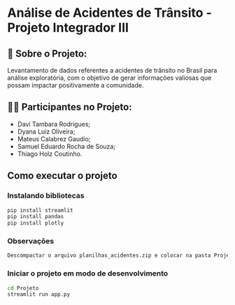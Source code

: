 # Análise de Acidentes de Trânsito - Projeto Integrador III
 
## 📒 Sobre o Projeto:
Levantamento de dados referentes a acidentes de trânsito no Brasil para análise exploratória, com o objetivo de gerar informações valiosas que possam impactar positivamente a comunidade.

## 🐱‍🏍 Participantes no Projeto:
- Davi Tambara Rodrigues;
- Dyana Luiz Oliveira;
- Mateus Calabrez Gaudio;
- Samuel Eduardo Rocha de Souza;
- Thiago Holz Coutinho.

## Como executar o projeto
### Instalando bibliotecas
```bash
pip install streamlit
pip install pandas
pip install plotly
```
### Observações
```bash
Descompactar o arquivo planilhas_acidentes.zip e colocar na pasta Projeto juntamente com o app.py
```

### Iniciar o projeto em modo de desenvolvimento
```bash
cd Projeto
streamlit run app.py
```